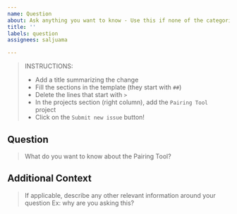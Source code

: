 ```yaml
---
name: Question
about: Ask anything you want to know - Use this if none of the categories apply to your request
title: ''
labels: question
assignees: saljuama

---
```


> INSTRUCTIONS:
> * Add a title summarizing the change
> * Fill the sections in the template (they start with `##`)
> * Delete the lines that start with `>`
> * In the projects section (right column), add the `Pairing Tool` project
> * Click on the `Submit new issue` button!


## Question
> What do you want to know about the Pairing Tool? 

## Additional Context
> If applicable, describe any other relevant information around your question
> Ex: why are you asking this?
